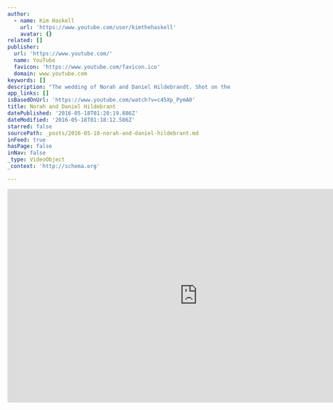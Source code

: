```yaml
---
author:
  - name: Kim Haskell
    url: 'https://www.youtube.com/user/kimthehaskell'
    avatar: {}
related: []
publisher:
  url: 'https://www.youtube.com/'
  name: YouTube
  favicon: 'https://www.youtube.com/favicon.ico'
  domain: www.youtube.com
keywords: []
description: "The wedding of Norah and Daniel Hildebrandt. Shot on the sony A7s and Canon Rebel t3i (Way too hard to mix, so I'm not doing that again)"
app_links: []
isBasedOnUrl: 'https://www.youtube.com/watch?v=c45Xp_PymA0'
title: Norah and Daniel Hildebrant
datePublished: '2016-05-18T01:20:19.886Z'
dateModified: '2016-05-18T01:18:12.586Z'
starred: false
sourcePath: _posts/2016-05-18-norah-and-daniel-hildebrant.md
inFeed: true
hasPage: false
inNav: false
_type: VideoObject
_context: 'http://schema.org'

---
```

<iframe src="https://cdn.embedly.com/widgets/media.html?src=https%3A%2F%2Fwww.youtube.com%2Fembed%2Fc45Xp_PymA0%3Ffeature%3Doembed&amp;url=http%3A%2F%2Fwww.youtube.com%2Fwatch%3Fv%3Dc45Xp_PymA0&amp;image=https%3A%2F%2Fi.ytimg.com%2Fvi%2Fc45Xp_PymA0%2Fhqdefault.jpg&amp;key=b7d04c9b404c499eba89ee7072e1c4f7&amp;type=text%2Fhtml&amp;schema=youtube" width="854" height="480" scrolling="no" frameborder="0" allowfullscreen="" style=""></iframe>